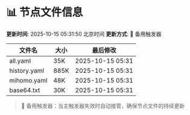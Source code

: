 # 📊 节点文件信息

**更新时间**: 2025-10-15 05:31:50 北京时间
**更新方式**: 🔄 备用触发器

| 文件名 | 大小 | 最后修改 |
|--------|------|----------|
| all.yaml | 35K | 2025-10-15 05:31 |
| history.yaml | 885K | 2025-10-15 05:31 |
| mihomo.yaml | 48K | 2025-10-15 05:31 |
| base64.txt | 30K | 2025-10-15 05:31 |

> 🔄 备用触发器：当主触发器失效时自动接管，确保节点文件的持续更新
